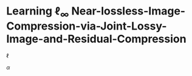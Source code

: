 # Learning $\ell_\infty$ Near-lossless-Image-Compression-via-Joint-Lossy-Image-and-Residual-Compression

$\ell$

$\alpha$
